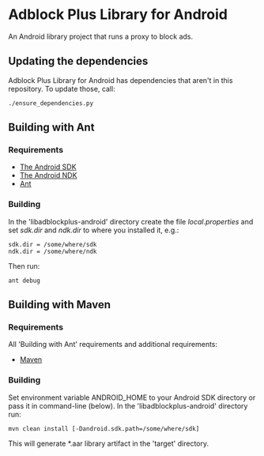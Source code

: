 Adblock Plus Library for Android
========================

An Android library project that runs a proxy to block ads.

Updating the dependencies
-------------------------

Adblock Plus Library for Android has dependencies that aren't in this repository.
To update those, call:

    ./ensure_dependencies.py

Building with Ant
------------------

### Requirements

- [The Android SDK](http://developer.android.com/sdk)
- [The Android NDK](https://developer.android.com/tools/sdk/ndk)
- [Ant](http://ant.apache.org)

### Building

In the 'libadblockplus-android' directory create the file _local.properties_ and set
_sdk.dir_ and _ndk.dir_ to where you installed it, e.g.:

    sdk.dir = /some/where/sdk
    ndk.dir = /some/where/ndk

Then run:

    ant debug

Building with Maven
-------------------

### Requirements

All 'Building with Ant' requirements and additional requirements:

- [Maven](https://maven.apache.org)

### Building

Set environment variable ANDROID_HOME to your Android SDK directory or pass it in command-line (below).
In the 'libadblockplus-android' directory run:

	mvn clean install [-Dandroid.sdk.path=/some/where/sdk]

This will generate *.aar library artifact in the 'target' directory. 
